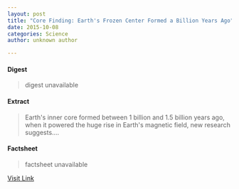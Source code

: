 ```yaml
---
layout: post
title: "Core Finding: Earth's Frozen Center Formed a Billion Years Ago"
date: 2015-10-08
categories: Science
author: unknown author

---
```



#### Digest
>digest unavailable

#### Extract
>Earth's inner core formed between 1 billion and 1.5 billion years ago, when it powered the huge rise in Earth's magnetic field, new research suggests....

#### Factsheet
>factsheet unavailable

[Visit Link](http://www.livescience.com/52414-earths-core-formed-long-ago.html)


